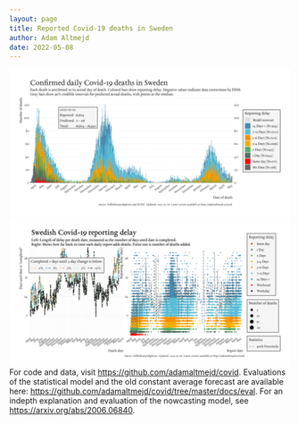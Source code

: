 ```yaml
---
layout: page
title: Reported Covid-19 deaths in Sweden
author: Adam Altmejd
date: 2022-05-08
---
```


![Graph of Swedish Covid-19 deaths with reporting delay.](deaths_lag_sweden_2022-05-08.png "Swedish Covid-19 deaths.")
![Graph of Swedish Covid-19 reporting delay in daily deaths.](lag_trend_sweden_2022-05-08.png "Trend in Swedish Covid-19 mortality reporting delay.")
For code and data, visit <https://github.com/adamaltmejd/covid>.
Evaluations of the statistical model and the old constant average forecast are available here: <https://github.com/adamaltmejd/covid/tree/master/docs/eval>.
For an indepth explanation and evaluation of the nowcasting model, see <https://arxiv.org/abs/2006.06840>.
